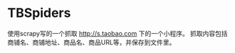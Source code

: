 TBSpiders
=========

使用scrapy写的一个抓取 http://s.taobao.com 下的一个小程序。
抓取内容包括商铺名、商铺地址、商品名、商品URL等，并保存到文件里。
